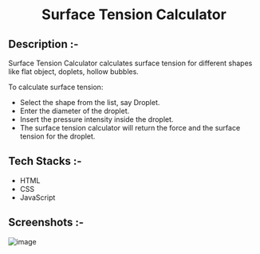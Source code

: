 # <p align="center">Surface Tension Calculator</p>

## Description :-

Surface Tension Calculator calculates surface tension for different shapes like flat object, doplets, hollow bubbles.

To calculate surface tension:

* Select the shape from the list, say Droplet.
* Enter the diameter of the droplet.
* Insert the pressure intensity inside the droplet.
* The surface tension calculator will return the force and the surface tension for the droplet.

## Tech Stacks :-

- HTML
- CSS
- JavaScript

## Screenshots :-

![image](https://github.com/Rakesh9100/CalcDiverse/assets/73993775/3bc9dfaa-3b3d-44a2-ac8e-58515c6863af)
